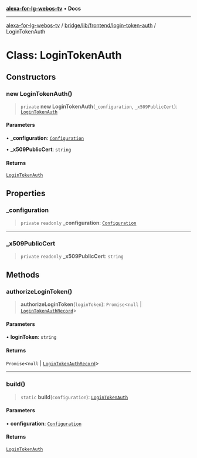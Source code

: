 [**alexa-for-lg-webos-tv**](../../../../../README.md) • **Docs**

***

[alexa-for-lg-webos-tv](../../../../../modules.md) / [bridge/lib/frontend/login-token-auth](../README.md) / LoginTokenAuth

# Class: LoginTokenAuth

## Constructors

### new LoginTokenAuth()

> `private` **new LoginTokenAuth**(`_configuration`, `_x509PublicCert`): [`LoginTokenAuth`](LoginTokenAuth.md)

#### Parameters

• **\_configuration**: [`Configuration`](../../../configuration/classes/Configuration.md)

• **\_x509PublicCert**: `string`

#### Returns

[`LoginTokenAuth`](LoginTokenAuth.md)

## Properties

### \_configuration

> `private` `readonly` **\_configuration**: [`Configuration`](../../../configuration/classes/Configuration.md)

***

### \_x509PublicCert

> `private` `readonly` **\_x509PublicCert**: `string`

## Methods

### authorizeLoginToken()

> **authorizeLoginToken**(`loginToken`): `Promise`\<`null` \| [`LoginTokenAuthRecord`](../interfaces/LoginTokenAuthRecord.md)\>

#### Parameters

• **loginToken**: `string`

#### Returns

`Promise`\<`null` \| [`LoginTokenAuthRecord`](../interfaces/LoginTokenAuthRecord.md)\>

***

### build()

> `static` **build**(`configuration`): [`LoginTokenAuth`](LoginTokenAuth.md)

#### Parameters

• **configuration**: [`Configuration`](../../../configuration/classes/Configuration.md)

#### Returns

[`LoginTokenAuth`](LoginTokenAuth.md)
